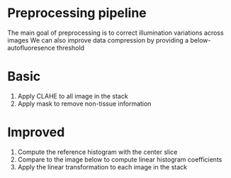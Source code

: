 # Preprocessing pipeline

The main goal of preprocessing is to correct illumination variations across images
We can also improve data compression by providing a below-autofluoresence threshold

# Basic
1) Apply CLAHE to all image in the stack
2) Apply mask to remove non-tissue information

# Improved
1) Compute the reference histogram with the center slice
2) Compare to the image below to compute linear histogram coefficients
3) Apply the linear transformation to each image in the stack